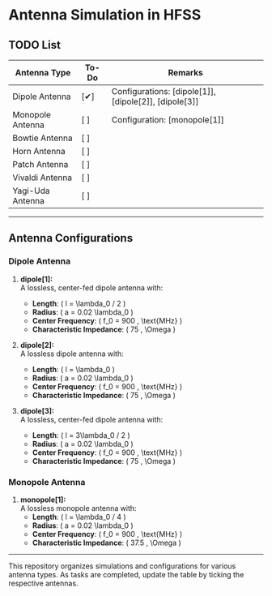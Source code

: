 # Antenna Simulation in HFSS

## TODO List

| Antenna Type       | To-Do         | Remarks                                                              |
|--------------------|---------------|----------------------------------------------------------------------|
| Dipole Antenna     | [✔]           | Configurations: [dipole[1]], [dipole[2]], [dipole[3]]                |
| Monopole Antenna   | [ ]           | Configuration: [monopole[1]]                                         |
| Bowtie Antenna     | [ ]           |                                                                      |
| Horn Antenna       | [ ]           |                                                                      |
| Patch Antenna      | [ ]           |                                                                      |
| Vivaldi Antenna    | [ ]           |                                                                      |
| Yagi-Uda Antenna   | [ ]           |                                                                      |

---

## Antenna Configurations

### **Dipole Antenna**
1. **dipole[1]:**  
   A lossless, center-fed dipole antenna with:
   - **Length**: \( l = \lambda_0 / 2 \)  
   - **Radius**: \( a = 0.02 \lambda_0 \)  
   - **Center Frequency**: \( f_0 = 900 \, \text{MHz} \)  
   - **Characteristic Impedance**: \( 75 \, \Omega \)  

2. **dipole[2]:**  
   A lossless dipole antenna with:
   - **Length**: \( l = \lambda_0 \)  
   - **Radius**: \( a = 0.02 \lambda_0 \)  
   - **Center Frequency**: \( f_0 = 900 \, \text{MHz} \)  
   - **Characteristic Impedance**: \( 75 \, \Omega \)  

3. **dipole[3]:**  
   A lossless, center-fed dipole antenna with:
   - **Length**: \( l = 3\lambda_0 / 2 \)  
   - **Radius**: \( a = 0.02 \lambda_0 \)  
   - **Center Frequency**: \( f_0 = 900 \, \text{MHz} \)  
   - **Characteristic Impedance**: \( 75 \, \Omega \)  

### **Monopole Antenna**
1. **monopole[1]:**  
   A lossless monopole antenna with:
   - **Length**: \( l = \lambda_0 / 4 \)  
   - **Radius**: \( a = 0.02 \lambda_0 \)  
   - **Center Frequency**: \( f_0 = 900 \, \text{MHz} \)  
   - **Characteristic Impedance**: \( 37.5 \, \Omega \)  

---

This repository organizes simulations and configurations for various antenna types. As tasks are completed, update the table by ticking the respective antennas.
